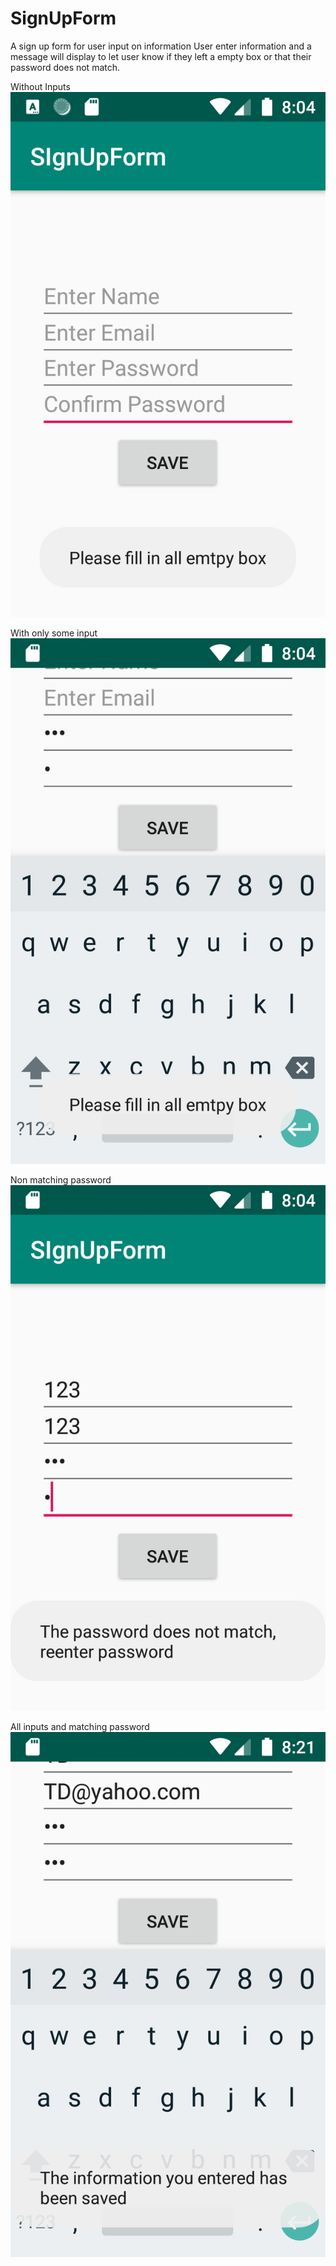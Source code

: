 # SignUpForm
A sign up form for user input on information
User enter information and a message will display to let user know if they left a empty box or that their password does not match.

Without Inputs
![Save without input](1.png)

With only some input
![Save with only some input](2.png)

Non matching password
![Save with non matching password](3.png)

All inputs and matching password
![Save correct inputs](4.png)
